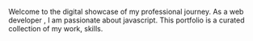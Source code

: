 Welcome to the digital showcase of my professional journey. As a web developer , I am passionate about javascript.
This portfolio is a curated collection of my work, skills.
